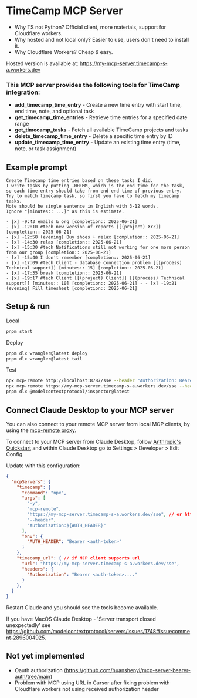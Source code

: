 # TimeCamp MCP Server

- Why TS not Python? Official client, more materials, support for Cloudflare workers.
- Why hosted and not local only? Easier to use, users don't need to install it.
- Why Cloudflare Workers? Cheap & easy.

Hosted version is available at: https://my-mcp-server.timecamp-s-a.workers.dev

### This MCP server provides the following tools for TimeCamp integration:

- **add_timecamp_time_entry** - Create a new time entry with start time, end time, note, and optional task
- **get_timecamp_time_entries** - Retrieve time entries for a specified date range
- **get_timecamp_tasks** - Fetch all available TimeCamp projects and tasks
- **delete_timecamp_time_entry** - Delete a specific time entry by ID
- **update_timecamp_time_entry** - Update an existing time entry (time, note, or task assignment)

## Example prompt

```
Create Timecamp time entries based on these tasks I did. 
I write tasks by putting -HH:MM, which is the end time for the task, so each time entry should take from end end time of previous entry.
Try to match timecamp task, so first you have to fetch my timecamp tasks.
Note should be single sentence in English with 3-12 words.
Ignore "[minutes:: ...]" as this is estimate.

- [x] -9:43 emails & org [completion:: 2025-06-21]
- [x] -12:10 #tech new version of reports [[(project) XYZ]] [completion:: 2025-06-21]
- [x] -12:58 (evening) Buy shoes + relax [completion:: 2025-06-21] 
- [x] -14:30 relax [completion:: 2025-06-21]
- [x] -15:30 #tech Notifications still not working for one more person from our group [completion:: 2025-06-21]
- [x] -15:40 I don't remember [completion:: 2025-06-21] 
- [x] -17:09 #tech Client - database connection problem [[(process) Technical support]] [minutes:: 15] [completion:: 2025-06-21]
- [x] -17:35 break [completion:: 2025-06-21]
- [x] -19:17 #tech Client [[(project) Client]] [[(process) Technical support]] [minutes:: 10] [completion:: 2025-06-21]	- - [x] -19:21 (evening) Fill timesheet [completion:: 2025-06-21]
```

## Setup & run

Local

```sh
pnpm start
```

Deploy

```sh
pnpm dlx wrangler@latest deploy
pnpm dlx wrangler@latest tail

```

Test

```sh
npx mcp-remote http://localhost:8787/sse --header "Authorization: Bearer <api_token>"
npx mcp-remote https://my-mcp-server.timecamp-s-a.workers.dev/sse --header "Authorization: Bearer <api_token>"
pnpm dlx @modelcontextprotocol/inspector@latest
```

## Connect Claude Desktop to your MCP server

You can also connect to your remote MCP server from local MCP clients, by using the [mcp-remote proxy](https://www.npmjs.com/package/mcp-remote). 

To connect to your MCP server from Claude Desktop, follow [Anthropic's Quickstart](https://modelcontextprotocol.io/quickstart/user) and within Claude Desktop go to Settings > Developer > Edit Config.

Update with this configuration:

```json
{
  "mcpServers": {
    "timecamp": {
      "command": "npx",
      "args": [
        "-y",
        "mcp-remote",
        "https://my-mcp-server.timecamp-s-a.workers.dev/sse", // or http://localhost:8787/sse
        "--header",
        "Authorization:${AUTH_HEADER}"
      ],
      "env": {
        "AUTH_HEADER": "Bearer <auth-token>"
      }
    },
    "timecamp_url": { // if MCP client supports url
      "url": "https://my-mcp-server.timecamp-s-a.workers.dev/sse",
      "headers": {
        "Authorization": "Bearer <auth-token>...."
      }
    },
  }
}
```

Restart Claude and you should see the tools become available. 

If you have MacOS Claude Desktop - 'Server transport closed unexpectedly' see https://github.com/modelcontextprotocol/servers/issues/1748#issuecomment-2896004925.

## Not yet implemented

- Oauth authorization (https://github.com/huanshenyi/mcp-server-bearer-auth/tree/main)
- Problem with MCP using URL in Cursor after fixing problem with Cloudflare workers not using received authorization header
